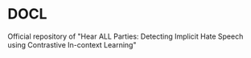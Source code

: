 # DOCL
Official repository of "Hear ALL Parties: Detecting Implicit Hate Speech using Contrastive In-context Learning"
